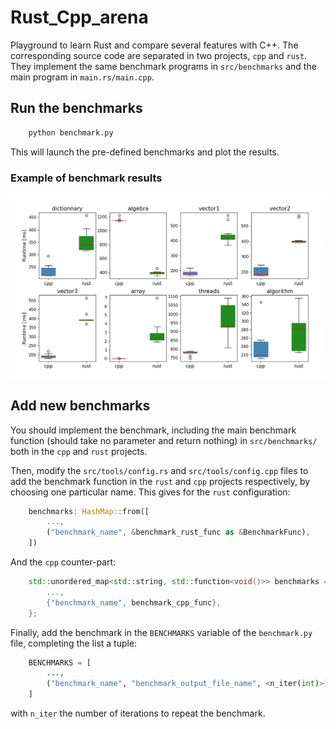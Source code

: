 # Rust_Cpp_arena

Playground to learn Rust and compare several features with C++. The corresponding source code are separated in two projects, `cpp` and `rust`. They implement the same benchmark programs in `src/benchmarks` and the main program in `main.rs/main.cpp`.

## Run the benchmarks

``` bash
    python benchmark.py
```
This will launch the pre-defined benchmarks and plot the results.

### Example of benchmark results
![](assets/example.png)

## Add new benchmarks

You should implement the benchmark, including the main benchmark function (should take no parameter and return nothing) in `src/benchmarks/` both in the `cpp` and `rust` projects.

Then, modify the `src/tools/config.rs` and `src/tools/config.cpp` files to add the benchmark function in the `rust` and `cpp` projects respectively, by choosing one particular name. This gives for the `rust` configuration:
``` rust
    benchmarks: HashMap::from([
        ...,
        ("benchmark_name", &benchmark_rust_func as &BenchmarkFunc),
    ])
```
And the `cpp` counter-part:
``` cpp
    std::unordered_map<std::string, std::function<void()>> benchmarks = {
        ...,
        {"benchmark_name", benchmark_cpp_func},
    };
```

Finally, add the benchmark in the `BENCHMARKS` variable of the `benchmark.py` file, completing the list a tuple:
``` python
    BENCHMARKS = [
        ...,
        ("benchmark_name", "benchmark_output_file_name", <n_iter(int)>)
    ]
```
with `n_iter` the number of iterations to repeat the benchmark.
